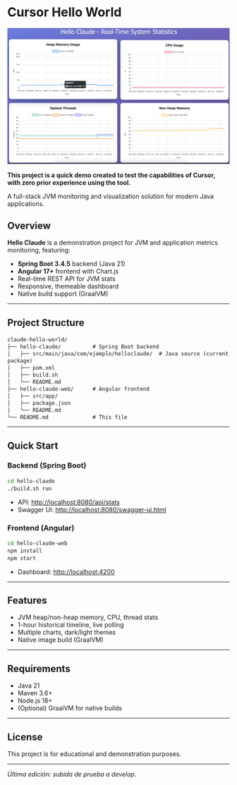 # Cursor Hello World

![Cursor Hello World](_img/image.png)

**This project is a quick demo created to test the capabilities of Cursor, with zero prior experience using the tool.**

A full-stack JVM monitoring and visualization solution for modern Java applications.

## Overview

**Hello Claude** is a demonstration project for JVM and application metrics monitoring, featuring:
- **Spring Boot 3.4.5** backend (Java 21)
- **Angular 17+** frontend with Chart.js
- Real-time REST API for JVM stats
- Responsive, themeable dashboard
- Native build support (GraalVM)

---

## Project Structure

```
claude-hello-world/
├── hello-claude/          # Spring Boot backend
│   ├── src/main/java/com/ejemplo/helloclaude/  # Java source (current package)
│   ├── pom.xml
│   ├── build.sh
│   └── README.md
├── hello-claude-web/      # Angular frontend
│   ├── src/app/
│   ├── package.json
│   └── README.md
└── README.md              # This file
```

---

## Quick Start

### Backend (Spring Boot)
```bash
cd hello-claude
./build.sh run
```
- API: [http://localhost:8080/api/stats](http://localhost:8080/api/stats)
- Swagger UI: [http://localhost:8080/swagger-ui.html](http://localhost:8080/swagger-ui.html)

### Frontend (Angular)
```bash
cd hello-claude-web
npm install
npm start
```
- Dashboard: [http://localhost:4200](http://localhost:4200)

---

## Features
- JVM heap/non-heap memory, CPU, thread stats
- 1-hour historical timeline, live polling
- Multiple charts, dark/light themes
- Native image build (GraalVM)

---

## Requirements
- Java 21
- Maven 3.6+
- Node.js 18+
- (Optional) GraalVM for native builds

---

## License
This project is for educational and demonstration purposes.

---

_Última edición: subida de prueba a develop._ 
